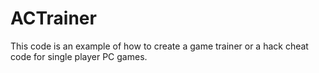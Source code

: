# ACTrainer
This code is an example of how to create a game trainer or a hack cheat code for single player PC games.
